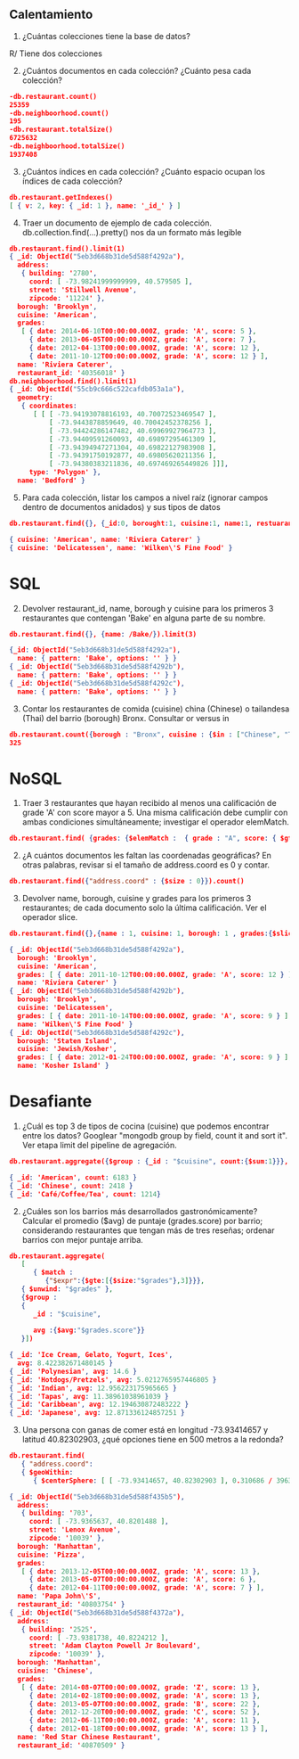 ## Calentamiento 

1. ¿Cuántas colecciones tiene la base de datos?

R/ Tiene dos colecciones

2. ¿Cuántos documentos en cada colección? ¿Cuánto pesa cada colección?

```JSON
-db.restaurant.count()
25359
-db.neighboorhood.count()
195
-db.restaurant.totalSize()
6725632
-db.neighboorhood.totalSize()
1937408
```

3. ¿Cuántos índices en cada colección? ¿Cuánto espacio ocupan los índices de cada
colección?

```JSON
db.restaurant.getIndexes()
[ { v: 2, key: { _id: 1 }, name: '_id_' } ]
```


4. Traer un documento de ejemplo de cada colección. db.collection.find(...).pretty() nos da
un formato más legible

```JSON
db.restaurant.find().limit(1)
{ _id: ObjectId("5eb3d668b31de5d588f4292a"),
  address: 
   { building: '2780',
     coord: [ -73.98241999999999, 40.579505 ],
     street: 'Stillwell Avenue',
     zipcode: '11224' },
  borough: 'Brooklyn',
  cuisine: 'American',
  grades: 
   [ { date: 2014-06-10T00:00:00.000Z, grade: 'A', score: 5 },
     { date: 2013-06-05T00:00:00.000Z, grade: 'A', score: 7 },
     { date: 2012-04-13T00:00:00.000Z, grade: 'A', score: 12 },
     { date: 2011-10-12T00:00:00.000Z, grade: 'A', score: 12 } ],
  name: 'Riviera Caterer',
  restaurant_id: '40356018' }
db.neighboorhood.find().limit(1)
{ _id: ObjectId("55cb9c666c522cafdb053a1a"),
  geometry: 
   { coordinates: 
      [ [ [ -73.94193078816193, 40.70072523469547 ],
          [ -73.9443878859649, 40.70042452378256 ],
          [ -73.94424286147482, 40.69969927964773 ],
          [ -73.94409591260093, 40.69897295461309 ],
          [ -73.94394947271304, 40.69822127983908 ],
          [ -73.94391750192877, 40.69805620211356 ],
          [ -73.94380383211836, 40.697469265449826 ]]],
     type: 'Polygon' },
  name: 'Bedford' }
```

5. Para cada colección, listar los campos a nivel raíz (ignorar campos dentro de
documentos anidados) y sus tipos de datos

```JSON
db.restaurant.find({}, {_id:0, borought:1, cuisine:1, name:1, restuarant_id:1}).limit(2)
```

```JSON
{ cuisine: 'American', name: 'Riviera Caterer' }
{ cuisine: 'Delicatessen', name: 'Wilken\'S Fine Food' }
```

# SQL 

2. Devolver restaurant_id, name, borough y cuisine para los primeros 3 restaurantes que contengan 'Bake'
en alguna parte de su nombre.


```JSON
db.restaurant.find({}, {name: /Bake/}).limit(3)
```

```JSON
{_id: ObjectId("5eb3d668b31de5d588f4292a"),
  name: { pattern: 'Bake', options: '' } }
{ _id: ObjectId("5eb3d668b31de5d588f4292b"),
  name: { pattern: 'Bake', options: '' } }
{ _id: ObjectId("5eb3d668b31de5d588f4292c"),
  name: { pattern: 'Bake', options: '' } }
```

3. Contar los restaurantes de comida (cuisine) china (Chinese) o tailandesa (Thai) del barrio (borough)
Bronx. Consultar or versus in

```JSON
db.restaurant.count({borough : "Bronx", cuisine : {$in : ["Chinese", "Thai"] }})
325
```
# NoSQL

1. Traer 3 restaurantes que hayan recibido al menos una calificación de grade 'A' con score mayor a 5. Una
misma calificación debe cumplir con ambas condiciones simultáneamente; investigar el operador
elemMatch.

```JSON
db.restaurant.find( {grades: {$elemMatch :  { grade : "A", score: { $gte: 5 }}}})
```

2. ¿A cuántos documentos les faltan las coordenadas geográficas? En otras palabras, revisar si el tamaño de
address.coord es 0 y contar.

```JSON
db.restaurant.find({"address.coord" : {$size : 0}}).count()
```

3. Devolver name, borough, cuisine y grades para los primeros 3 restaurantes; de cada documento solo la
última calificación. Ver el operador slice.

```JSON
db.restaurant.find({},{name : 1, cuisine: 1, borough: 1 , grades:{$slice : -1}}).limit(3)
```

```JSON
{ _id: ObjectId("5eb3d668b31de5d588f4292a"),
  borough: 'Brooklyn',
  cuisine: 'American',
  grades: [ { date: 2011-10-12T00:00:00.000Z, grade: 'A', score: 12 } ],
  name: 'Riviera Caterer' }
{ _id: ObjectId("5eb3d668b31de5d588f4292b"),
  borough: 'Brooklyn',
  cuisine: 'Delicatessen',
  grades: [ { date: 2011-10-14T00:00:00.000Z, grade: 'A', score: 9 } ],
  name: 'Wilken\'S Fine Food' }
{ _id: ObjectId("5eb3d668b31de5d588f4292c"),
  borough: 'Staten Island',
  cuisine: 'Jewish/Kosher',
  grades: [ { date: 2012-01-24T00:00:00.000Z, grade: 'A', score: 9 } ],
  name: 'Kosher Island' }
```
# Desafiante 

1. ¿Cuál es top 3 de tipos de cocina (cuisine) que podemos encontrar entre los datos? Googlear "mongodb group by
field, count it and sort it". Ver etapa limit del pipeline de agregación.

```JSON
db.restaurant.aggregate({$group : {_id : "$cuisine", count:{$sum:1}}}, {$sort: {count:-1}}, { $limit: 3 })
```

```JSON
{ _id: 'American', count: 6183 }
{ _id: 'Chinese', count: 2418 }
{ _id: 'Café/Coffee/Tea', count: 1214}
```
2. ¿Cuáles son los barrios más desarrollados gastronómicamente? Calcular el promedio ($avg) de puntaje
(grades.score) por barrio; considerando restaurantes que tengan más de tres reseñas; ordenar barrios con mejor
puntaje arriba.

```JSON
db.restaurant.aggregate(
   [ 
      { $match : 
         {"$expr":{$gte:[{$size:"$grades"},3]}}},
   { $unwind: "$grades" },
   {$group : 
   {
      _id : "$cuisine",
      
      avg :{$avg:"$grades.score"}}
   }])
```

```JSON
{ _id: 'Ice Cream, Gelato, Yogurt, Ices',
  avg: 8.422382671480145 }
{ _id: 'Polynesian', avg: 14.6 }
{ _id: 'Hotdogs/Pretzels', avg: 5.0212765957446805 }
{ _id: 'Indian', avg: 12.956223175965665 }
{ _id: 'Tapas', avg: 11.38961038961039 }
{ _id: 'Caribbean', avg: 12.194630872483222 }
{ _id: 'Japanese', avg: 12.871336124857251 }
```

3. Una persona con ganas de comer está en longitud -73.93414657 y latitud 40.82302903, ¿qué opciones tiene en
500 metros a la redonda?


```JSON
db.restaurant.find(
   { "address.coord":
   { $geoWithin:
      { $centerSphere: [ [ -73.93414657, 40.82302903 ], 0.310686 / 3963.2 ] } } })
```

```JSON
{ _id: ObjectId("5eb3d668b31de5d588f435b5"),
  address: 
   { building: '703',
     coord: [ -73.9365637, 40.8201488 ],
     street: 'Lenox Avenue',
     zipcode: '10039' },
  borough: 'Manhattan',
  cuisine: 'Pizza',
  grades: 
   [ { date: 2013-12-05T00:00:00.000Z, grade: 'A', score: 13 },
     { date: 2013-05-07T00:00:00.000Z, grade: 'A', score: 6 },
     { date: 2012-04-11T00:00:00.000Z, grade: 'A', score: 7 } ],
  name: 'Papa John\'S',
  restaurant_id: '40803754' }
{ _id: ObjectId("5eb3d668b31de5d588f4372a"),
  address: 
   { building: '2525',
     coord: [ -73.9381738, 40.8224212 ],
     street: 'Adam Clayton Powell Jr Boulevard',
     zipcode: '10039' },
  borough: 'Manhattan',
  cuisine: 'Chinese',
  grades: 
   [ { date: 2014-08-07T00:00:00.000Z, grade: 'Z', score: 13 },
     { date: 2014-02-18T00:00:00.000Z, grade: 'A', score: 13 },
     { date: 2013-05-07T00:00:00.000Z, grade: 'B', score: 22 },
     { date: 2012-12-20T00:00:00.000Z, grade: 'C', score: 52 },
     { date: 2012-06-11T00:00:00.000Z, grade: 'A', score: 11 },
     { date: 2012-01-18T00:00:00.000Z, grade: 'A', score: 13 } ],
  name: 'Red Star Chinese Restaurant',
  restaurant_id: '40870509' }
```

